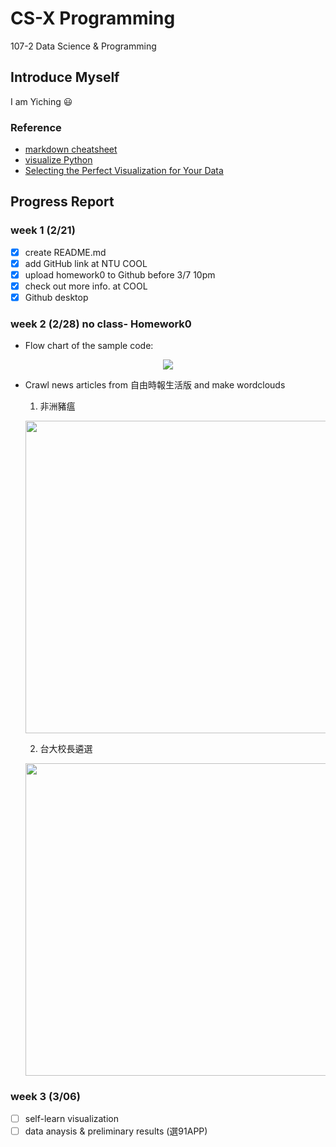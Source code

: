 # CS-X Programming
107-2 Data Science & Programming

## Introduce Myself 
I am Yiching :smiley: 

### Reference
- [markdown cheatsheet](https://github.com/adam-p/markdown-here/wiki/Markdown-Cheatsheet)
- [visualize Python](http://pythontutor.com/visualize.html?fbclid=IwAR2q1rmTpHAJmxUOhD_p00Wm4HTITX7EGCxy-o7U_pns0liWl0sEx7cODtc#mode=edit)
- [Selecting the Perfect Visualization for Your Data](https://www.techprevue.com/decision-tree-perfect-visualisation-data/)

## Progress Report 

### week 1 (2/21)
- [x] create README.md 
- [x] add GitHub link at NTU COOL
- [x] upload homework0 to Github before 3/7 10pm
- [x] check out more info. at COOL
- [x] Github desktop

### week 2 (2/28) no class- Homework0

- Flow chart of the sample code: 
<p align="center">
   <img src="https://github.com/yichingchan1013/myGithub/blob/master/hw0/flowchart_SampleCode.png">
</p>

- Crawl news articles from 自由時報生活版 and make wordclouds

   1. 非洲豬瘟
   <p align="center">
      <img src="https://github.com/yichingchan1013/myGithub/blob/master/hw0/pig_cloud.png" width="500">
   </p>
 
   2. 台大校長遴選
   <p align="center">
      <img src="https://github.com/yichingchan1013/myGithub/blob/master/hw0/ntu_president_cloud.png" width="500">
   </p>
  
### week 3 (3/06)
- [ ] self-learn visualization 
- [ ] data anaysis & preliminary results (選91APP)
